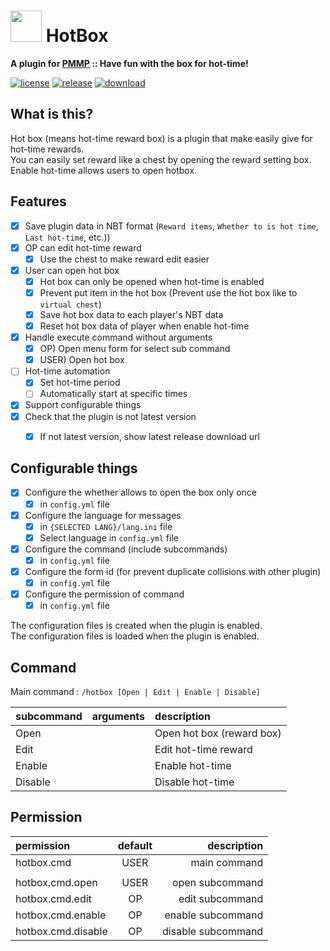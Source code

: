 # <img src="https://github.com/PresentKim/HotBox-PMMP/blob/master/assets/icon/index.svg" height="50" width="50"> HotBox  
__A plugin for [PMMP](https://pmmp.io) :: Have fun with the box for hot-time!__  
  
[![license](https://img.shields.io/github/license/PresentKim/HotBox-PMMP.svg?label=License)](https://github.com/PresentKim/HotBox-PMMP/blob/master/LICENSE)
[![release](https://img.shields.io/github/release/PresentKim/HotBox-PMMP.svg?label=Release)](https://github.com/PresentKim/HotBox-PMMP/releases/latest)
[![download](https://img.shields.io/github/downloads/PresentKim/HotBox-PMMP/total.svg?label=Download)](https://github.com/PresentKim/HotBox-PMMP/releases/latest)
  
## What is this?  
Hot box (means hot-time reward box) is a plugin that make easily give for hot-time rewards.  
You can easily set reward like a chest by opening the reward setting box.  
Enable hot-time allows users to open hotbox.  
  
  
## Features  
- [x] Save plugin data in NBT format (`Reward items`, `Whether to is hot time`, `Last hot-time`, etc.))  
- [x] OP can edit hot-time reward  
  - [x] Use the chest to make reward edit easier  
- [x] User can open hot box  
  - [x] Hot box can only be opened when hot-time is enabled  
  - [x] Prevent put item in the hot box (Prevent use the hot box like to `virtual chest`)  
  - [x] Save hot box data to each player's NBT data  
  - [x] Reset hot box data of player when enable hot-time  
- [x] Handle execute command without arguments  
  - [x] OP)   Open menu form for select sub command  
  - [x] USER) Open hot box  
- [ ] Hot-time automation  
  - [x] Set hot-time period  
  - [ ] Automatically start at specific times  
- [x] Support configurable things  
- [x] Check that the plugin is not latest version  
  - [x] If not latest version, show latest release download url  
  
  
## Configurable things  
- [x] Configure the whether allows to open the box only once  
  - [x] in `config.yml` file  
- [x] Configure the language for messages  
  - [x] in `{SELECTED LANG}/lang.ini` file  
  - [x] Select language in `config.yml` file  
- [x] Configure the command (include subcommands)  
  - [x] in `config.yml` file  
- [x] Configure the form id (for prevent duplicate collisions with other plugin)  
  - [x] in `config.yml` file  
- [x] Configure the permission of command  
  - [x] in `config.yml` file  
  
The configuration files is created when the plugin is enabled.  
The configuration files is loaded  when the plugin is enabled.  
  
  
## Command  
Main command : `/hotbox [Open | Edit | Enable | Disable]`  
  
| subcommand | arguments | description               |  
| :--------- | :-------- | :------------------------ |  
| Open       |           | Open hot box (reward box) |  
| Edit       |           | Edit hot-time reward      |  
| Enable     |           | Enable hot-time           |  
| Disable    |           | Disable hot-time          |  
  
  
  
## Permission  
| permission         | default |        description |  
| :----------------- | :-----: | -----------------: |  
| hotbox.cmd         |  USER   |       main command |  
|                    |         |                    |  
| hotbox.cmd.open    |  USER   |    open subcommand |  
| hotbox.cmd.edit    |   OP    |    edit subcommand |  
| hotbox.cmd.enable  |   OP    |  enable subcommand |  
| hotbox.cmd.disable |   OP    | disable subcommand |  
  
